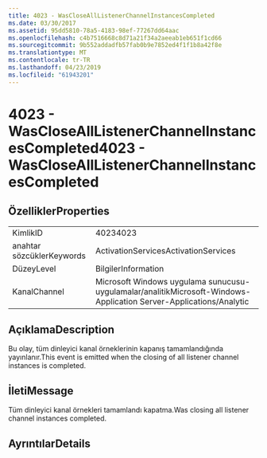 ```yaml
---
title: 4023 - WasCloseAllListenerChannelInstancesCompleted
ms.date: 03/30/2017
ms.assetid: 95dd5810-78a5-4183-98ef-77267dd64aac
ms.openlocfilehash: c4b7516668c8d71a21f34a2aeeab1eb651f1cd66
ms.sourcegitcommit: 9b552addadfb57fab0b9e7852ed4f1f1b8a42f8e
ms.translationtype: MT
ms.contentlocale: tr-TR
ms.lasthandoff: 04/23/2019
ms.locfileid: "61943201"
---
```

# <a name="4023---wasclosealllistenerchannelinstancescompleted"></a><span data-ttu-id="07b67-102">4023 - WasCloseAllListenerChannelInstancesCompleted</span><span class="sxs-lookup"><span data-stu-id="07b67-102">4023 - WasCloseAllListenerChannelInstancesCompleted</span></span>
## <a name="properties"></a><span data-ttu-id="07b67-103">Özellikler</span><span class="sxs-lookup"><span data-stu-id="07b67-103">Properties</span></span>  
  
|||  
|-|-|  
|<span data-ttu-id="07b67-104">Kimlik</span><span class="sxs-lookup"><span data-stu-id="07b67-104">ID</span></span>|<span data-ttu-id="07b67-105">4023</span><span class="sxs-lookup"><span data-stu-id="07b67-105">4023</span></span>|  
|<span data-ttu-id="07b67-106">anahtar sözcükler</span><span class="sxs-lookup"><span data-stu-id="07b67-106">Keywords</span></span>|<span data-ttu-id="07b67-107">ActivationServices</span><span class="sxs-lookup"><span data-stu-id="07b67-107">ActivationServices</span></span>|  
|<span data-ttu-id="07b67-108">Düzey</span><span class="sxs-lookup"><span data-stu-id="07b67-108">Level</span></span>|<span data-ttu-id="07b67-109">Bilgiler</span><span class="sxs-lookup"><span data-stu-id="07b67-109">Information</span></span>|  
|<span data-ttu-id="07b67-110">Kanal</span><span class="sxs-lookup"><span data-stu-id="07b67-110">Channel</span></span>|<span data-ttu-id="07b67-111">Microsoft Windows uygulama sunucusu-uygulamalar/analitik</span><span class="sxs-lookup"><span data-stu-id="07b67-111">Microsoft-Windows-Application Server-Applications/Analytic</span></span>|  
  
## <a name="description"></a><span data-ttu-id="07b67-112">Açıklama</span><span class="sxs-lookup"><span data-stu-id="07b67-112">Description</span></span>  
 <span data-ttu-id="07b67-113">Bu olay, tüm dinleyici kanal örneklerinin kapanış tamamlandığında yayınlanır.</span><span class="sxs-lookup"><span data-stu-id="07b67-113">This event is emitted when the closing of all listener channel instances is  completed.</span></span>  
  
## <a name="message"></a><span data-ttu-id="07b67-114">İleti</span><span class="sxs-lookup"><span data-stu-id="07b67-114">Message</span></span>  
 <span data-ttu-id="07b67-115">Tüm dinleyici kanal örnekleri tamamlandı kapatma.</span><span class="sxs-lookup"><span data-stu-id="07b67-115">Was closing all listener channel instances completed.</span></span>  
  
## <a name="details"></a><span data-ttu-id="07b67-116">Ayrıntılar</span><span class="sxs-lookup"><span data-stu-id="07b67-116">Details</span></span>
